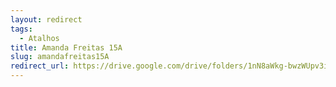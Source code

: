 ```yaml
---
layout: redirect
tags:
  - Atalhos
title: Amanda Freitas 15A
slug: amandafreitas15A
redirect_url: https://drive.google.com/drive/folders/1nN8aWkg-bwzWUpv3iXqSeMS0OFxZwOzI?usp=drive_link
---
```

